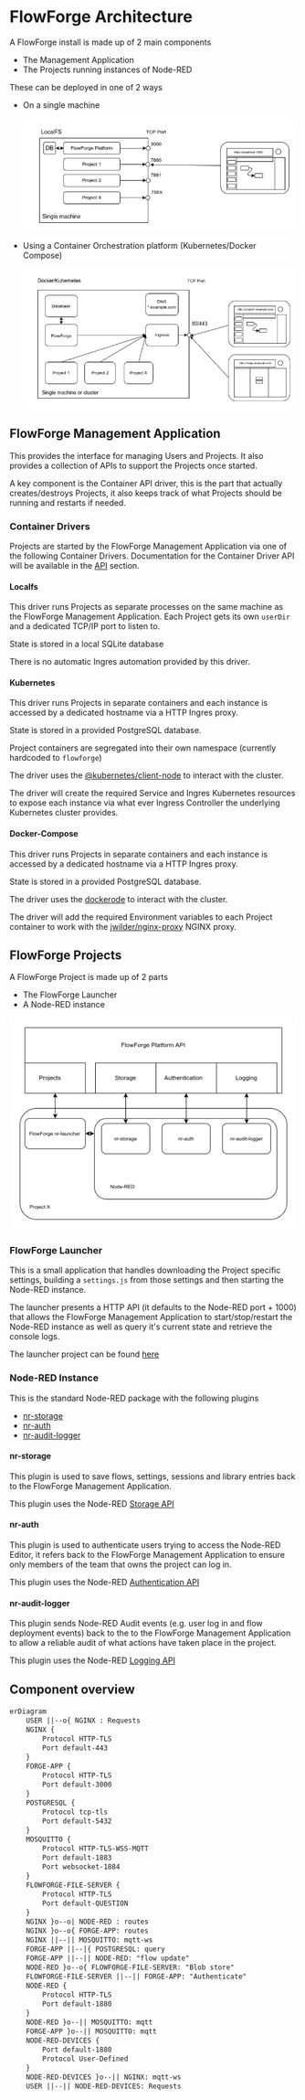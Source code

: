 # FlowForge Architecture

A FlowForge install is made up of 2 main components

 - The Management Application
 - The Projects running instances of Node-RED

These can be deployed in one of 2 ways

 - On a single machine

   ![LocalFS Architecture](./images/ff-localfs.png)

 - Using a Container Orchestration platform (Kubernetes/Docker Compose)

   ![Container Architecture](./images/ff-containers.png)


## FlowForge Management Application

This provides the interface for managing Users and Projects. It also provides a collection of APIs to support the Projects once started.

A key component is the Container API driver, this is the part that actually creates/destroys Projects, it also keeps track of what Projects should be running and restarts if needed.

### Container Drivers

Projects are started by the FlowForge Management Application via one of the following Container Drivers. Documentation for the Container Driver API will be available in the [API](../api/README.md) section.

#### Localfs

This driver runs Projects as separate processes on the same machine as the FlowForge Management Application. Each Project gets its own `userDir` and a dedicated TCP/IP port to listen to.

State is stored in a local SQLite database

There is no automatic Ingres automation provided by this driver.


#### Kubernetes

This driver runs Projects in separate containers and each instance is accessed by a dedicated hostname via a HTTP Ingres proxy.

State is stored in a provided PostgreSQL database.

Project containers are segregated into their own namespace (currently hardcoded to `flowforge`)

The driver uses the [@kubernetes/client-node](https://www.npmjs.com/package/@kubernetes/client-node) to interact with the cluster.

The driver will create the required Service and Ingres Kubernetes resources to expose each instance via what ever Ingress Controller the underlying Kubernetes cluster provides.

#### Docker-Compose

This driver runs Projects in separate containers and each instance is accessed by a dedicated hostname via a HTTP Ingres proxy.

State is stored in a provided PostgreSQL database.

The driver uses the [dockerode](https://www.npmjs.com/package/dockerode) to interact with the cluster.

The driver will add the required Environment variables to each Project container to work with the [jwilder/nginx-proxy](https://hub.docker.com/r/jwilder/nginx-proxy) NGINX proxy.

## FlowForge Projects

A FlowForge Project is made up of 2 parts

- The FlowForge Launcher
- A Node-RED instance

![Project Architecture](./images/ff-project-arch.png)

### FlowForge Launcher

This is a small application that handles downloading the Project specific settings, building a `settings.js` from those settings and then starting the Node-RED instance.

The launcher presents a HTTP API (it defaults to the Node-RED port + 1000) that allows the FlowForge Management Application to start/stop/restart the Node-RED instance as well as query it's current state and retrieve the console logs.

The launcher project can be found [here](https://github.com/flowforge/flowforge-nr-launcher)

### Node-RED Instance

This is the standard Node-RED package with the following plugins

 - [nr-storage](https://github.com/flowforge/flowforge-nr-storage)
 - [nr-auth](https://github.com/flowforge/flowforge-nr-auth)
 - [nr-audit-logger](https://github.com/flowforge/flowforge-nr-audit-logger)

#### nr-storage

This plugin is used to save flows, settings, sessions and library entries back to the FlowForge Management Application.

This plugin uses the Node-RED [Storage API](https://nodered.org/docs/api/storage)

#### nr-auth

This plugin is used to authenticate users trying to access the Node-RED Editor, it refers back to the FlowForge Management Application to ensure only members of the team that owns the project can log in.

This plugin uses the Node-RED [Authentication API](https://nodered.org/docs/user-guide/runtime/securing-node-red#custom-user-authentication)

#### nr-audit-logger

This plugin sends Node-RED Audit events (e.g. user log in and flow deployment events) back to the to the FlowForge Management Application to allow a reliable audit of what actions have taken place in the project.

This plugin uses the Node-RED [Logging API](https://nodered.org/docs/user-guide/runtime/logging)

## Component overview

```mermaid
erDiagram
    USER ||--o{ NGINX : Requests
    NGINX {
        Protocol HTTP-TLS
        Port default-443
    }
    FORGE-APP {
        Protocol HTTP-TLS
        Port default-3000
    }
    POSTGRESQL {
        Protocol tcp-tls
        Port default-5432
    }
    MOSQUITTO {
        Protocol HTTP-TLS-WSS-MQTT
        Port default-1883
        Port websocket-1884
    }
    FLOWFORGE-FILE-SERVER {
        Protocol HTTP-TLS
        Port default-QUESTION
    }
    NGINX }o--o| NODE-RED : routes
    NGINX }o--o{ FORGE-APP: routes
    NGINX ||--|| MOSQUITTO: mqtt-ws
    FORGE-APP ||--|{ POSTGRESQL: query
    FORGE-APP ||--|| NODE-RED: "flow update"
    NODE-RED }o--o{ FLOWFORGE-FILE-SERVER: "Blob store"
    FLOWFORGE-FILE-SERVER ||--|| FORGE-APP: "Authenticate"
    NODE-RED {
        Protocol HTTP-TLS
        Port default-1880
    }
    NODE-RED }o--|| MOSQUITTO: mqtt
    FORGE-APP }o--|| MOSQUITTO: mqtt
    NODE-RED-DEVICES {
        Port default-1880
        Protocol User-Defined
    }
    NODE-RED-DEVICES }o--|| NGINX: mqtt-ws
    USER ||--|| NODE-RED-DEVICES: Requests
```
